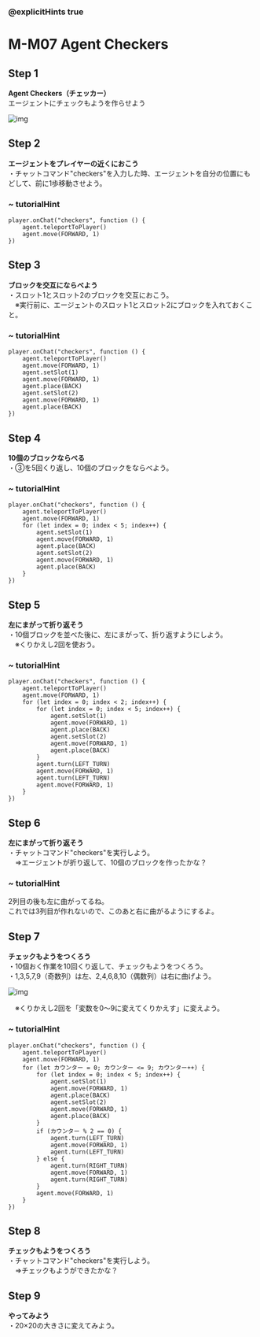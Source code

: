 ### @explicitHints true

# M-M07 Agent Checkers

## Step 1	 	
**Agent Checkers（チェッカー）**  
エージェントにチェックもようを作らせよう

![img](https://teck89.xsrv.jp/MEE_tutorial/img/M-M07.jpg)


## Step 2	 	
**エージェントをプレイヤーの近くにおこう**  
・チャットコマンド"checkers"を入力した時、エージェントを自分の位置にもどして、前に1歩移動させよう。	

### ~ tutorialHint
```blocks
player.onChat("checkers", function () {
    agent.teleportToPlayer()
    agent.move(FORWARD, 1)
})
```

## Step 3	 	
**ブロックを交互にならべよう**  
・スロット1とスロット2のブロックを交互におこう。  
　※実行前に、エージェントのスロット1とスロット2にブロックを入れておくこと。	

### ~ tutorialHint
```blocks
player.onChat("checkers", function () {
    agent.teleportToPlayer()
    agent.move(FORWARD, 1)
    agent.setSlot(1)
    agent.move(FORWARD, 1)
    agent.place(BACK)
    agent.setSlot(2)
    agent.move(FORWARD, 1)
    agent.place(BACK)
})
```

## Step 4	 	
**10個のブロックならべる**  
・③を5回くり返し、10個のブロックをならべよう。	

### ~ tutorialHint
```blocks
player.onChat("checkers", function () {
    agent.teleportToPlayer()
    agent.move(FORWARD, 1)
    for (let index = 0; index < 5; index++) {
        agent.setSlot(1)
        agent.move(FORWARD, 1)
        agent.place(BACK)
        agent.setSlot(2)
        agent.move(FORWARD, 1)
        agent.place(BACK)
    }
})
```

## Step 5	 	
**左にまがって折り返そう**  
・10個ブロックを並べた後に、左にまがって、折り返すようにしよう。  
　※くりかえし2回を使おう。	

### ~ tutorialHint
```blocks
player.onChat("checkers", function () {
    agent.teleportToPlayer()
    agent.move(FORWARD, 1)
    for (let index = 0; index < 2; index++) {
        for (let index = 0; index < 5; index++) {
            agent.setSlot(1)
            agent.move(FORWARD, 1)
            agent.place(BACK)
            agent.setSlot(2)
            agent.move(FORWARD, 1)
            agent.place(BACK)
        }
        agent.turn(LEFT_TURN)
        agent.move(FORWARD, 1)
        agent.turn(LEFT_TURN)
        agent.move(FORWARD, 1)
    }
})
```

## Step 6	 	
**左にまがって折り返そう**  
・チャットコマンド"checkers"を実行しよう。  
　⇒エージェントが折り返して、10個のブロックを作ったかな？  

### ~ tutorialHint
2列目の後も左に曲がってるね。  
これでは3列目が作れないので、このあと右に曲がるようにするよ。

## Step 7	 	
**チェックもようをつくろう**  
・10個おく作業を10回くり返して、チェックもようをつくろう。  
・1,3,5,7,9（奇数列）は左、2,4,6,8,10（偶数列）は右に曲げよう。  

![img](https://teck89.xsrv.jp/MEE_tutorial/img/M-M07_1.png)

　※くりかえし2回を「変数を0～9に変えてくりかえす」に変えよう。	

### ~ tutorialHint
```blocks
player.onChat("checkers", function () {
    agent.teleportToPlayer()
    agent.move(FORWARD, 1)
    for (let カウンター = 0; カウンター <= 9; カウンター++) {
        for (let index = 0; index < 5; index++) {
            agent.setSlot(1)
            agent.move(FORWARD, 1)
            agent.place(BACK)
            agent.setSlot(2)
            agent.move(FORWARD, 1)
            agent.place(BACK)
        }
        if (カウンター % 2 == 0) {
            agent.turn(LEFT_TURN)
            agent.move(FORWARD, 1)
            agent.turn(LEFT_TURN)
        } else {
            agent.turn(RIGHT_TURN)
            agent.move(FORWARD, 1)
            agent.turn(RIGHT_TURN)
        }
        agent.move(FORWARD, 1)
    }
})
```

## Step 8	 	
**チェックもようをつくろう**  
・チャットコマンド"checkers"を実行しよう。  
　⇒チェックもようができたかな？	

## Step 9	 	
**やってみよう**  
・20×20の大きさに変えてみよう。	

